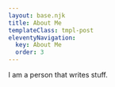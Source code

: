 ```yaml
---
layout: base.njk
title: About Me
templateClass: tmpl-post
eleventyNavigation:
  key: About Me
  order: 3
---
```


I am a person that writes stuff.